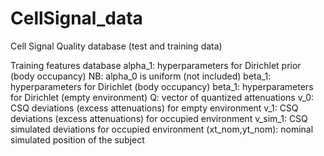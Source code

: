 # CellSignal_data
Cell Signal Quality database (test and training data)

Training features database
alpha_1: hyperparameters for Dirichlet prior (body occupancy)
NB: alpha_0 is uniform (not included)
beta_1: hyperparameters for Dirichlet (body occupancy)
beta_1: hyperparameters for Dirichlet (empty environment)
Q: vector of quantized attenuations
v_0: CSQ deviations (excess attenuations) for empty environment
v_1: CSQ deviations (excess attenuations) for occupied environment
v_sim_1: CSQ simulated deviations for occupied environment
(xt_nom,yt_nom): nominal simulated position of the subject
